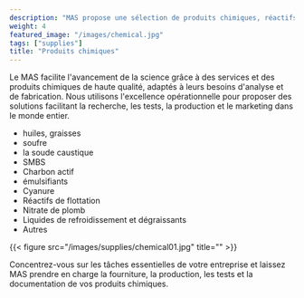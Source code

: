 ```yaml
---
description: "MAS propose une sélection de produits chimiques, réactifs, lubrifiants, d'équipements, de mobilier, d'instrumentation et de services"
weight: 4
featured_image: "/images/chemical.jpg"
tags: ["supplies"]
title: "Produits chimiques"
---
```

Le MAS facilite l'avancement de la science grâce à des services et des produits chimiques de haute qualité, adaptés à leurs besoins d'analyse et de fabrication. Nous utilisons l'excellence opérationnelle pour proposer des solutions facilitant la recherche, les tests, la production et le marketing dans le monde entier.

- huiles, graisses
- soufre
- la soude caustique
- SMBS
- Charbon actif
- émulsifiants
- Cyanure
- Réactifs de flottation
- Nitrate de plomb
- Liquides de refroidissement et dégraissants
- Autres

{{< figure src="/images/supplies/chemical01.jpg" title="" >}}

Concentrez-vous sur les tâches essentielles de votre entreprise et laissez MAS prendre en charge la fourniture, la production, les tests et la documentation de vos produits chimiques.